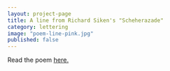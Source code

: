 ```yaml
---
layout: project-page
title: A line from Richard Siken's "Scheherazade"
category: lettering
image: "poem-line-pink.jpg"
published: false
---
```


Read the poem [here.](http://yupnet.org/siken/2008/03/21/scheherazade/)






